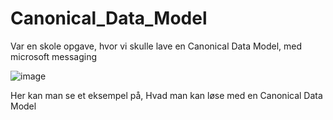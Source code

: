 # Canonical_Data_Model

Var en skole opgave, hvor vi skulle lave en Canonical Data Model, med microsoft messaging

![image](https://user-images.githubusercontent.com/46483390/178145182-d45236f0-8680-46d8-8ae7-911848bc7aa9.png)

Her kan man se et eksempel på, Hvad man kan løse med en Canonical Data Model
